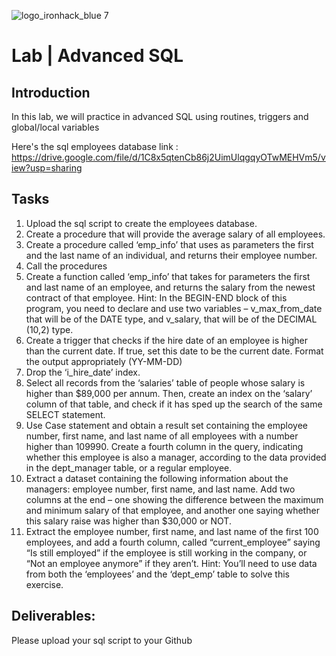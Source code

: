 ![logo_ironhack_blue 7](https://user-images.githubusercontent.com/23629340/40541063-a07a0a8a-601a-11e8-91b5-2f13e4e6b441.png)

# Lab | Advanced SQL

## Introduction

In this lab, we will practice in advanced SQL using routines, triggers and global/local variables

Here's the sql employees database link : https://drive.google.com/file/d/1C8x5qtenCb86j2UimUlqgqyOTwMEHVm5/view?usp=sharing


## Tasks
1. Upload the sql script to create the employees database.
2. Create a procedure that will provide the average salary of all employees.
3. Create a procedure called ‘emp_info’ that uses as parameters the first and the last name of an individual, and returns their employee number.
4. Call the procedures
5. Create a function called ‘emp_info’ that takes for parameters the first and last name of an employee, and returns the salary from the newest contract of that employee.
Hint: In the BEGIN-END block of this program, you need to declare and use two variables – v_max_from_date that will be of the DATE type, and v_salary, that will be of the DECIMAL (10,2) type.
6. Create a trigger that checks if the hire date of an employee is higher than the current date. If true, set this date to be the current date. Format the output appropriately (YY-MM-DD)
7. Drop the ‘i_hire_date’ index.
8. Select all records from the ‘salaries’ table of people whose salary is higher than $89,000 per annum.
Then, create an index on the ‘salary’ column of that table, and check if it has sped up the search of the same SELECT statement.
9. Use Case statement and obtain a result set containing the employee number, first name, and last name of all employees with a number higher than 109990. Create a fourth column in the query, indicating whether this employee is also a manager, according to the data provided in the dept_manager table, or a regular employee. 
10. Extract a dataset containing the following information about the managers: employee number, first name, and last name. Add two columns at the end – one showing the difference between the maximum and minimum salary of that employee, and another one saying whether this salary raise was higher than $30,000 or NOT.
11. Extract the employee number, first name, and last name of the first 100 employees, and add a fourth column, called “current_employee” saying “Is still employed” if the employee is still working in the company, or “Not an employee anymore” if they aren’t. Hint: You’ll need to use data from both the ‘employees’ and the ‘dept_emp’ table to solve this exercise. 

## Deliverables:
Please upload your sql script to your Github
